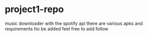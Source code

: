 # project1-repo
music downloader with the spotify api
there are various apks and requirements tto be added feel free to add follow
